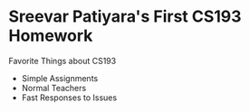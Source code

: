 # Sreevar Patiyara's First CS193 Homework
Favorite Things about CS193 
- Simple Assignments
- Normal Teachers
- Fast Responses to Issues
